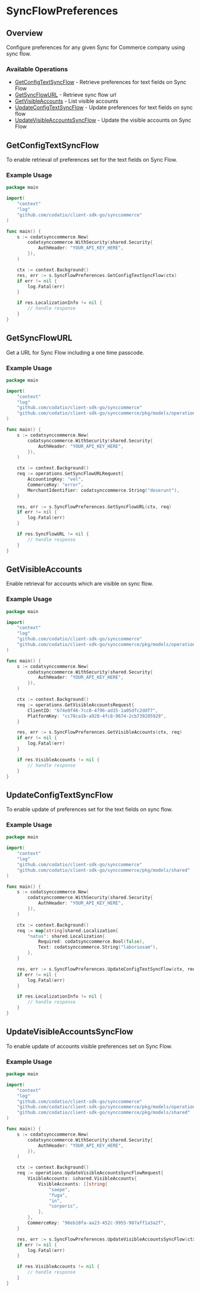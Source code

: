 # SyncFlowPreferences

## Overview

Configure preferences for any given Sync for Commerce company using sync flow.

### Available Operations

* [GetConfigTextSyncFlow](#getconfigtextsyncflow) - Retrieve preferences for text fields on Sync Flow
* [GetSyncFlowURL](#getsyncflowurl) - Retrieve sync flow url
* [GetVisibleAccounts](#getvisibleaccounts) - List visible accounts
* [UpdateConfigTextSyncFlow](#updateconfigtextsyncflow) - Update preferences for text fields on sync flow
* [UpdateVisibleAccountsSyncFlow](#updatevisibleaccountssyncflow) - Update the visible accounts on Sync Flow

## GetConfigTextSyncFlow

To enable retrieval of preferences set for the text fields on Sync Flow.

### Example Usage

```go
package main

import(
	"context"
	"log"
	"github.com/codatio/client-sdk-go/synccommerce"
)

func main() {
    s := codatsynccommerce.New(
        codatsynccommerce.WithSecurity(shared.Security{
            AuthHeader: "YOUR_API_KEY_HERE",
        }),
    )

    ctx := context.Background()
    res, err := s.SyncFlowPreferences.GetConfigTextSyncFlow(ctx)
    if err != nil {
        log.Fatal(err)
    }

    if res.LocalizationInfo != nil {
        // handle response
    }
}
```

## GetSyncFlowURL

Get a URL for Sync Flow including a one time passcode.

### Example Usage

```go
package main

import(
	"context"
	"log"
	"github.com/codatio/client-sdk-go/synccommerce"
	"github.com/codatio/client-sdk-go/synccommerce/pkg/models/operations"
)

func main() {
    s := codatsynccommerce.New(
        codatsynccommerce.WithSecurity(shared.Security{
            AuthHeader: "YOUR_API_KEY_HERE",
        }),
    )

    ctx := context.Background()    
    req := operations.GetSyncFlowURLRequest{
        AccountingKey: "vel",
        CommerceKey: "error",
        MerchantIdentifier: codatsynccommerce.String("deserunt"),
    }

    res, err := s.SyncFlowPreferences.GetSyncFlowURL(ctx, req)
    if err != nil {
        log.Fatal(err)
    }

    if res.SyncFlowURL != nil {
        // handle response
    }
}
```

## GetVisibleAccounts

Enable retrieval for accounts which are visible on sync flow.

### Example Usage

```go
package main

import(
	"context"
	"log"
	"github.com/codatio/client-sdk-go/synccommerce"
	"github.com/codatio/client-sdk-go/synccommerce/pkg/models/operations"
)

func main() {
    s := codatsynccommerce.New(
        codatsynccommerce.WithSecurity(shared.Security{
            AuthHeader: "YOUR_API_KEY_HERE",
        }),
    )

    ctx := context.Background()    
    req := operations.GetVisibleAccountsRequest{
        ClientID: "674e0f46-7cc8-4796-ad15-1a05dfc2ddf7",
        PlatformKey: "cc78ca1b-a928-4fc8-9674-2cb739205929",
    }

    res, err := s.SyncFlowPreferences.GetVisibleAccounts(ctx, req)
    if err != nil {
        log.Fatal(err)
    }

    if res.VisibleAccounts != nil {
        // handle response
    }
}
```

## UpdateConfigTextSyncFlow

To enable update of preferences set for the text fields on sync flow.

### Example Usage

```go
package main

import(
	"context"
	"log"
	"github.com/codatio/client-sdk-go/synccommerce"
	"github.com/codatio/client-sdk-go/synccommerce/pkg/models/shared"
)

func main() {
    s := codatsynccommerce.New(
        codatsynccommerce.WithSecurity(shared.Security{
            AuthHeader: "YOUR_API_KEY_HERE",
        }),
    )

    ctx := context.Background()    
    req := map[string]shared.Localization{
        "natus": shared.Localization{
            Required: codatsynccommerce.Bool(false),
            Text: codatsynccommerce.String("laboriosam"),
        },
    }

    res, err := s.SyncFlowPreferences.UpdateConfigTextSyncFlow(ctx, req)
    if err != nil {
        log.Fatal(err)
    }

    if res.LocalizationInfo != nil {
        // handle response
    }
}
```

## UpdateVisibleAccountsSyncFlow

To enable update of accounts visible preferences set on Sync Flow.

### Example Usage

```go
package main

import(
	"context"
	"log"
	"github.com/codatio/client-sdk-go/synccommerce"
	"github.com/codatio/client-sdk-go/synccommerce/pkg/models/operations"
	"github.com/codatio/client-sdk-go/synccommerce/pkg/models/shared"
)

func main() {
    s := codatsynccommerce.New(
        codatsynccommerce.WithSecurity(shared.Security{
            AuthHeader: "YOUR_API_KEY_HERE",
        }),
    )

    ctx := context.Background()    
    req := operations.UpdateVisibleAccountsSyncFlowRequest{
        VisibleAccounts: &shared.VisibleAccounts{
            VisibleAccounts: []string{
                "saepe",
                "fuga",
                "in",
                "corporis",
            },
        },
        CommerceKey: "96eb10fa-aa23-452c-9955-907aff1a3a2f",
    }

    res, err := s.SyncFlowPreferences.UpdateVisibleAccountsSyncFlow(ctx, req)
    if err != nil {
        log.Fatal(err)
    }

    if res.VisibleAccounts != nil {
        // handle response
    }
}
```
